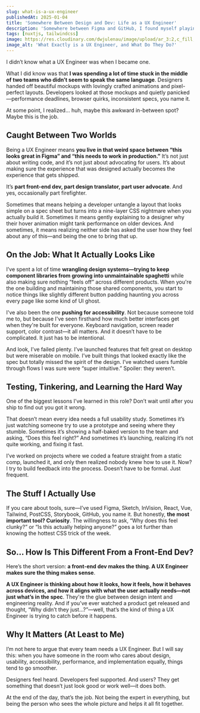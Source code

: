 ```yaml
---
slug: what-is-a-ux-engineer
publishedAt: 2025-01-04
title: 'Somewhere Between Design and Dev: Life as a UX Engineer'
description: 'Somewhere between Figma and GitHub, I found myself playing translator, firefighter, and design whisperer. This isn’t a definition—it’s a story about what it’s actually like to be the person making sure the user experience doesn’t get lost on the way to production.'
tags: [nuxtjs, tailwindcss]
image: https://res.cloudinary.com/dwjulenau/image/upload/ar_3:2,c_fill,dpr_auto,f_auto,fl_progressive,q_auto/v1743962453/josh-portfolio/assets_task_01jr640wp5fhkbhaf2tvrataca_img_0.webp
image_alt: 'What Exactly is a UX Engineer, and What Do They Do?'
---
```

I didn’t know what a UX Engineer was when I became one.

What I did know was that <strong>I was spending a lot of time stuck in the middle of two teams who didn’t seem to speak the same language</strong>. Designers handed off beautiful mockups with lovingly crafted animations and pixel-perfect layouts. Developers looked at those mockups and quietly panicked&mdash;performance deadlines, browser quirks, inconsistent specs, you name it.

At some point, I realized… huh, maybe this awkward in-between spot? Maybe this is the job.

## Caught Between Two Worlds
Being a UX Engineer means <strong>you live in that weird space between “this looks great in Figma” and “this needs to work in production.”</strong> It’s not just about writing code, and it’s not just about advocating for users. It’s about making sure the experience that was designed actually becomes the experience that gets shipped.

It’s <strong>part front-end dev, part design translator, part user advocate</strong>. And yes, occasionally part firefighter.

Sometimes that means helping a developer untangle a layout that looks simple on a spec sheet but turns into a nine-layer CSS nightmare when you actually build it. Sometimes it means gently explaining to a designer why their hover animation might tank performance on older devices. And sometimes, it means realizing neither side has asked the user how they feel about any of this&mdash;and being the one to bring that up.

## On the Job: What It Actually Looks Like
I’ve spent a lot of time <strong>wrangling design systems&mdash;trying to keep component libraries from growing into unmaintainable spaghetti</strong> while also making sure nothing “feels off” across different products. When you're the one building and maintaining those shared components, you start to notice things like slightly different button padding haunting you across every page like some kind of UI ghost.

I've also been the one <strong>pushing for accessibility</strong>. Not because someone told me to, but because I've seen firsthand how much better interfaces get when they're built for everyone. Keyboard navigation, screen reader support, color contrast&mdash;it all matters. And it doesn’t have to be complicated. It just has to be intentional.

And look, I’ve failed plenty. I’ve launched features that felt great on desktop but were miserable on mobile. I’ve built things that looked exactly like the spec but totally missed the spirit of the design. I’ve watched users fumble through flows I was sure were “super intuitive.” Spoiler: they weren’t.

## Testing, Tinkering, and Learning the Hard Way
One of the biggest lessons I’ve learned in this role? Don’t wait until after you ship to find out you got it wrong.

That doesn’t mean every idea needs a full usability study. Sometimes it’s just watching someone try to use a prototype and seeing where they stumble. Sometimes it’s showing a half-baked version to the team and asking, “Does this feel right?” And sometimes it’s launching, realizing it’s not quite working, and fixing it fast.

I’ve worked on projects where we coded a feature straight from a static comp, launched it, and only then realized nobody knew how to use it. Now? I try to build feedback into the process. Doesn’t have to be formal. Just frequent.

## The Stuff I Actually Use
If you care about tools, sure&mdash;I’ve used Figma, Sketch, InVision, React, Vue, Tailwind, PostCSS, Storybook, GitHub, you name it. But honestly, <strong>the most important tool? Curiosity</strong>. The willingness to ask, “Why does this feel clunky?” or “Is this actually helping anyone?” goes a lot further than knowing the hottest CSS trick of the week.

## So… How Is This Different From a Front-End Dev?
Here’s the short version: <strong>a front-end dev makes the thing. A UX Engineer makes sure the thing makes sense</strong>.

<strong>A UX Engineer is thinking about how it looks, how it feels, how it behaves across devices, and how it aligns with what the user actually needs&mdash;not just what’s in the spec</strong>. They're the glue between design intent and engineering reality. And if you’ve ever watched a product get released and thought, “Why didn’t they just…?”&mdash;well, that’s the kind of thing a UX Engineer is trying to catch before it happens.

## Why It Matters (At Least to Me)
I’m not here to argue that every team needs a UX Engineer. But I will say this: when you have someone in the room who cares about design, usability, accessibility, performance, and implementation equally, things tend to go smoother.

Designers feel heard. Developers feel supported. And users? They get something that doesn’t just look good or work well&mdash;it does both.

At the end of the day, that’s the job. Not being the expert in everything, but being the person who sees the whole picture and helps it all fit together.
